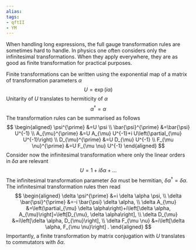 ```yaml
---
alias:
tags:
- qftII
- YM
---
```

When handling long expressions, the full gauge transformation rules are sometimes hard to handle. In physics one often considers only the infinitesimal transformations. When they apply everywhere, they are as good as finite transformation for practical purposes.

Finite transformations can be written using the exponential map of a matrix of transformation parameters $\alpha$
$$
U=\exp (i \alpha)
$$
Unitarity of $U$ translates to hermiticity of $\alpha$
$$
\alpha^{\dagger}=\alpha
$$
The transformation rules can be summarised as follows
$$
\begin{aligned}
\psi^{\prime} &=U \psi \\
\bar{\psi}^{\prime} &=\bar{\psi} U^{-1} \\
A_{\mu}^{\prime} &=U A_{\mu} U^{-1}+i U\left(\partial_{\mu} U^{-1}\right) \\
D_{\mu}^{\prime} &=U D_{\mu} U^{-1} \\
F_{\mu \nu}^{\prime} &=U F_{\mu \nu} U^{-1}
\end{aligned}
$$
Consider now the infinitesimal transformation where only the linear orders in $\delta \alpha$ are relevant
$$
U=1+i \delta \alpha+\ldots
$$
The infinitesimal transformation parameter $\delta \alpha$ must be hermitian, $\delta \alpha^{\dagger}=\delta \alpha .$ The infinitesimal transformation rules then read
$$
\begin{aligned}
\delta \psi^{\prime} &=i \delta \alpha \psi, \\
\delta \bar{\psi}^{\prime} &=-i \bar{\psi} \delta \alpha, \\
\delta A_{\mu} &=\left(\partial_{\mu} \delta \alpha\right)+i\left[\delta \alpha, A_{\mu}\right]=\left[D_{\mu}, \delta \alpha\right], \\
\delta D_{\mu} &=i\left[\delta \alpha, D_{\mu}\right], \\
\delta F_{\mu \nu} &=i\left[\delta \alpha, F_{\mu \nu}\right] .
\end{aligned}
$$
Importantly, a finite transformation by matrix conjugation with $U$ translates to commutators with $\delta \alpha$.